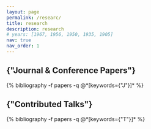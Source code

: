 ```yaml
---
layout: page
permalink: /researc/
title: research
description: research 
# years: [1967, 1956, 1950, 1935, 1905]
nav: true
nav_order: 1
---
```

<!-- _pages/research.md -->
<div class="research">
<h2 class="Journal & Conference Papers">{"Journal & Conference Papers"}</h2>
  {% bibliography -f papers -q @*[keywords={"J"}]* %}
<h2 class="Contributed Talks">{"Contributed Talks"}</h2>
  {% bibliography -f papers -q @*[keywords={"T"}]* %}

</div>
